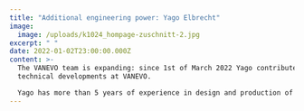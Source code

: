 ```yaml
---
title: "Additional engineering power: Yago Elbrecht"
image:
  image: /uploads/k1024_hompage-zuschnitt-2.jpg
excerpt: " "
date: 2022-01-02T23:00:00.000Z
content: >-
  The VANEVO team is expanding: since 1st of March 2022 Yago contributes to the
  technical developments at VANEVO. 

  Yago has more than 5 years of experience in design and production of equipment for battery test benches.
---
```

